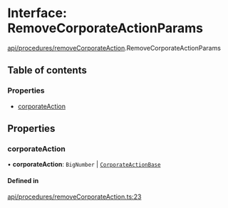 # Interface: RemoveCorporateActionParams

[api/procedures/removeCorporateAction](../wiki/api.procedures.removeCorporateAction).RemoveCorporateActionParams

## Table of contents

### Properties

- [corporateAction](../wiki/api.procedures.removeCorporateAction.RemoveCorporateActionParams#corporateaction)

## Properties

### corporateAction

• **corporateAction**: `BigNumber` \| [`CorporateActionBase`](../wiki/api.entities.CorporateActionBase.CorporateActionBase)

#### Defined in

[api/procedures/removeCorporateAction.ts:23](https://github.com/PolymathNetwork/polymesh-sdk/blob/31dfa0dc/src/api/procedures/removeCorporateAction.ts#L23)
